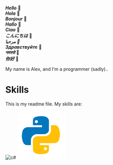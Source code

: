 ***Hello***            👋  
***Hola***             👋  
***Bonjour***          👋  
***Hallo***            👋  
***Ciao***             👋  
***こんにちは***        👋  
***مرحبا         👋***  
***Здравствуйте***     👋  
***नमस्ते***             👋  
***你好***              👋  


My name is Alex, and I'm a programmer (sadly)..


# Skills

This is my readme file. My skills are:

<p align="left">
  <img src="Icons/c#.svg" alt="c#" width="150" height="150"/>
  <img src="Icons/python.svg" alt="Python" width="150" height="150"/>
</p>
